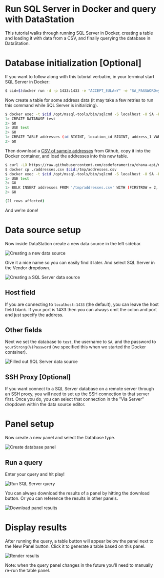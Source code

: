 # Run SQL Server in Docker and query with DataStation

This tutorial walks through running SQL Server in Docker, creating a
table and loading it with data from a CSV, and finally querying the
database in DataStation.

# Database initialization [Optional]

If you want to follow along with this tutorial verbatim, in your
terminal start SQL Server in Docker:

```bash
$ cid=$(docker run -d -p 1433:1433 -e "ACCEPT_EULA=Y" -e "SA_PASSWORD=yourStrong(%)Password" mcr.microsoft.com/mssql/server)
```

Now create a table for some address data (it may take a few retries to
run this command while SQL Server is initializing).

```bash
$ docker exec -t $cid /opt/mssql-tools/bin/sqlcmd -S localhost -U SA -P "yourStrong(%)Password"
1> CREATE DATABASE test
2> GO
1> USE test
2> GO
1> CREATE TABLE addresses (id BIGINT, location_id BIGINT, address_1 VARCHAR(MAX), address_2 VARCHAR(MAX), city VARCHAR(MAX), state_province VARCHAR(MAX), postal_code VARCHAR(MAX), country VARCHAR(MAX))
2> GO
```

Then download a [CSV of sample
addresses](https://raw.githubusercontent.com/codeforamerica/ohana-api/master/data/sample-csv/addresses.csv)
from Github, copy it into the Docker container, and load the addresses
into this new table.

```bash
$ curl -LO https://raw.githubusercontent.com/codeforamerica/ohana-api/master/data/sample-csv/addresses.csv
$ docker cp ./addresses.csv $cid:/tmp/addresses.csv
$ docker exec -t $cid /opt/mssql-tools/bin/sqlcmd -S localhost -U SA -P "yourStrong(%)Password"
1> USE test
2> GO
1> BULK INSERT addresses FROM '/tmp/addresses.csv' WITH (FIRSTROW = 2, FIELDTERMINATOR = ',', ROWTERMINATOR = '\n', TABLOCK)
2> GO

(21 rows affected)
```

And we're done!

# Data source setup

Now inside DataStation create a new data source in the left sidebar.

![Creating a new data source](/tutorials/create-data-source.gif)

Give it a nice name so you can easily find it later. And select
SQL Server in the Vendor dropdown.

![Creating a SQL Server data source](/tutorials/create-sqlserver-data-source.png)

## Host field

If you are connecting to `localhost:1433` (the default), you can
leave the host field blank. If your port is 1433 then you can always
omit the colon and port and just specify the address.

## Other fields

Next we set the database to `test`, the username to `SA`, and the
password to `yourStrong(%)Password` (we specified this when we started
the Docker container).

![Filled out SQL Server data source](/tutorials/sqlserver-data-source-filled.png)

## SSH Proxy [Optional]

If you want connect to a SQL Server database on a remote server through an
SSH proxy, you will need to set up the SSH connection to that server
first. Once you do, you can select that connection in the "Via Server"
dropdown within the data source editor.

# Panel setup

Now create a new panel and select the Database type.

![Create database panel](/tutorials/create-sqlserver-database-panel.gif)

## Run a query

Enter your query and hit play!

![Run SQL Server query](/tutorials/run-sqlserver-query.gif)

You can always download the results of a panel by hitting the download
button. Or you can reference the results in other panels.

![Download panel results](/tutorials/download-sqlserver-panel-results.png)

# Display results

After running the query, a table button will appear below the panel
next to the New Panel button. Click it to generate a table based on
this panel.

![Render results](/tutorials/graph-sqlserver-database-results.gif)

Note: when the query panel changes in the future you'll need to
manually re-run the table panel.
